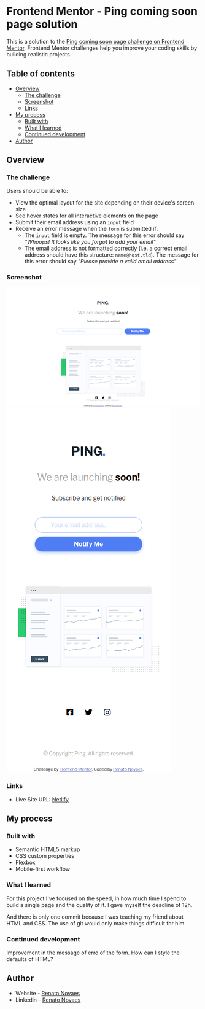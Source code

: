# Frontend Mentor - Ping coming soon page solution

This is a solution to the [Ping coming soon page challenge on Frontend Mentor](https://www.frontendmentor.io/challenges/ping-single-column-coming-soon-page-5cadd051fec04111f7b848da). Frontend Mentor challenges help you improve your coding skills by building realistic projects. 

## Table of contents

- [Overview](#overview)
  - [The challenge](#the-challenge)
  - [Screenshot](#screenshot)
  - [Links](#links)
- [My process](#my-process)
  - [Built with](#built-with)
  - [What I learned](#what-i-learned)
  - [Continued development](#continued-development)
- [Author](#author)

## Overview

### The challenge

Users should be able to:

- View the optimal layout for the site depending on their device's screen size
- See hover states for all interactive elements on the page
- Submit their email address using an `input` field
- Receive an error message when the `form` is submitted if:
	- The `input` field is empty. The message for this error should say *"Whoops! It looks like you forgot to add your email"*
	- The email address is not formatted correctly (i.e. a correct email address should have this structure: `name@host.tld`). The message for this error should say *"Please provide a valid email address"*

### Screenshot

![](./assets/screenshots/desktop.png)
![](./assets/screenshots/mobile.png)

### Links

- Live Site URL: [Netlify](https://objective-lalande-e3de25.netlify.app/)

## My process

### Built with

- Semantic HTML5 markup
- CSS custom properties
- Flexbox
- Mobile-first workflow

### What I learned

For this project I've focused on the speed, in how much time I spend to build a single page and the quality of it. I gave myself the deadline of 12h.  
  
And there is only one commit because I was teaching my friend about HTML and CSS. The use of git would only make things difficult for him.

### Continued development

Improvement in the message of erro of the form. How can I style the defaults of HTML?

## Author

- Website - [Renato Novaes](https://renatonovaes.dev)
- Linkedin - [Renato Novaes](https://linkedin.com/in/renatonovaes49)
